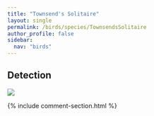 ```yaml
---
title: "Townsend's Solitaire"
layout: single
permalink: /birds/species/TownsendsSolitaire
author_profile: false
sidebar:
  nav: "birds"
---
```


<h2>Detection</h2>

<img src="https://beallen.github.io/DevelopmentWebsite/assets/images/birds/TownsendsSolitaire/det.jpg">

{% include comment-section.html %}
